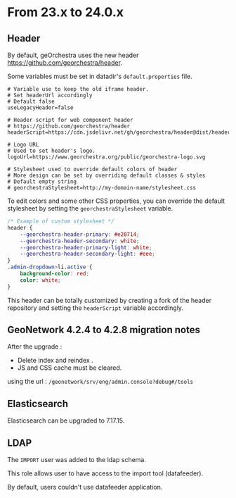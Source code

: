 # From 23.x to 24.0.x

## Header

By default, geOrchestra uses the new header https://github.com/georchestra/header.

Some variables must be set in datadir's `default.properties` file.

```properties
# Variable use to keep the old iframe header.
# Set headerUrl accordingly
# Default false
useLegacyHeader=false

# Header script for web component header
# https://github.com/georchestra/header
headerScript=https://cdn.jsdelivr.net/gh/georchestra/header@dist/header.js

# Logo URL
# Used to set header's logo.
logoUrl=https://www.georchestra.org/public/georchestra-logo.svg

# Stylesheet used to override default colors of header
# More design can be set by overriding default classes & styles
# Default empty string
# georchestraStylesheet=http://my-domain-name/stylesheet.css
```

To edit colors and some other CSS properties, you can override the default stylesheet by setting the `georchestraStylesheet` variable.

```css
/* Example of custom stylesheet */
header {
    --georchestra-header-primary: #e20714;
    --georchestra-header-secondary: white;
    --georchestra-header-primary-light: white;
    --georchestra-header-secondary-light: #eee;
}
.admin-dropdown>li.active {
    background-color: red;
    color: white;
}
```
This header can be totally customized by creating a fork of the header repository and setting the `headerScript` variable accordingly.


## GeoNetwork 4.2.4 to 4.2.8 migration notes

After the upgrade :
- Delete index and reindex .
- JS and CSS cache must be cleared.

using the url : `/geonetwork/srv/eng/admin.console?debug#/tools`

## Elasticsearch

Elasticsearch can be upgraded to 7.17.15.

## LDAP

The `IMPORT` user was added to the ldap schema.

This role allows user to have access to the import tool (datafeeder).

By default, users couldn't use datafeeder application.

